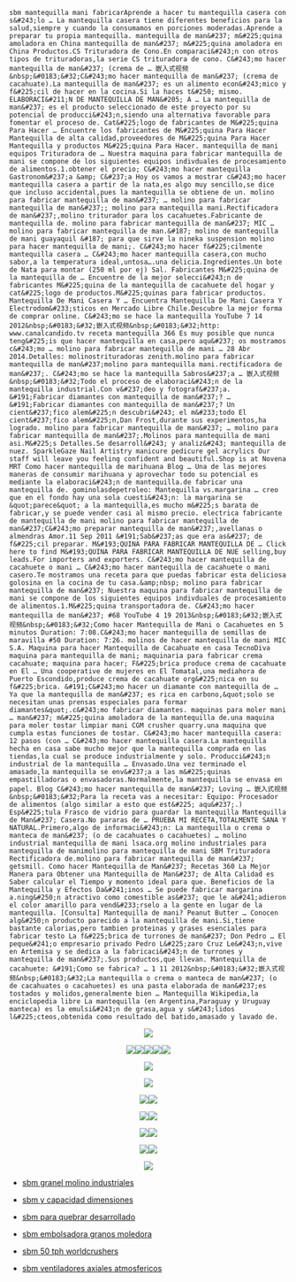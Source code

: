 
```
sbm mantequilla mani fabricarAprende a hacer tu mantequilla casera con s&#243;lo … La mantequilla casera tiene diferentes beneficios para la salud,siempre y cuando la consumamos en porciones moderadas.Aprende a preparar tu propia mantequilla. mantequilla de man&#237; m&#225;quina amoladora en China mantequilla de man&#237; m&#225;quina amoladora en China Productos.CS Trituradora de Cono.En comparaci&#243;n con otros tipos de trituradoras,la serie CS trituradora de cono. C&#243;mo hacer mantequilla de man&#237; (crema de … 嵌入式视频&nbsp;&#0183;&#32;C&#243;mo hacer mantequilla de man&#237; (crema de cacahuate).La mantequilla de man&#237; es un alimento econ&#243;mico y f&#225;cil de hacer en la cocina.Si la haces t&#250; mismo. ELABORACI&#211;N DE MANTEQUILLA DE MAN&#205; A … La mantequilla de man&#237; es el producto seleccionado de este proyecto por su potencial de producci&#243;n,siendo una alternativa favorable para fomentar el proceso de. Cat&#225;logo de fabricantes de M&#225;quina Para Hacer … Encuentre los fabricantes de M&#225;quina Para Hacer Mantequilla de alta calidad,proveedores de M&#225;quina Para Hacer Mantequilla y productos M&#225;quina Para Hacer. mantequilla de mani equipos Trituradora de … Nuestra maquina para fabricar mantequilla de mani se compone de los siguientes equipos indivduales de procesamiento de alimentos.1.obtener el precio; C&#243;mo hacer mantequilla Gastronom&#237;a &amp; C&#237;a Hoy os vamos a mostrar c&#243;mo hacer mantequilla casera a partir de la nata,es algo muy sencillo,se dice que incluso accidental,pues la mantequilla se obtiene de un. molino para fabricar mantequilla de man&#237; … molino para fabricar mantequilla de man&#237;; molino para mantequilla mani.Rectificadora de man&#237;,molino triturador para los cacahuetes.Fabricante de mantequilla de. molino para fabricar mantequilla de man&#237; MIC … molino para fabricar mantequilla de man.&#187; molino de mantequilla de mani guayaquil &#187; para que sirve la nineka suspension molino para hacer mantequilla de mani;. C&#243;mo hacer f&#225;cilmente mantequilla casera … C&#243;mo hacer mantequilla casera,con mucho sabor,a la temperatura ideal,untosa….una delicia.Ingredientes.Un bote de Nata para montar (250 ml por ej) Sal. Fabricantes M&#225;quina de la mantequilla de … Encuentre de la mejor selecci&#243;n de fabricantes M&#225;quina de la mantequilla de cacahuete del hogar y cat&#225;logo de productos.M&#225;quinas para fabricar productos. Mantequilla De Mani Casera Y … Encuentra Mantequilla De Mani Casera Y Electrodom&#233;sticos en Mercado Libre Chile.Descubre la mejor forma de comprar online. C&#243;mo se hace la mantequilla YouTube 7 14 2012&nbsp;&#0183;&#32;嵌入式视频&nbsp;&#0183;&#32;http: www.canalcandido.tv receta mantequilla 366 Es muy posible que nunca teng&#225;is que hacer mantequilla en casa,pero aqu&#237; os mostramos c&#243;mo … molino para fabricar mantequilla de mani … 28 Abr 2014.Detalles: molinostrituradoras zenith.molino para fabricar mantequilla de man&#237;molino para mantequilla mani.rectificadora de man&#237;. C&#243;mo se hace la mantequilla Sabros&#237;a … 嵌入式视频&nbsp;&#0183;&#32;Todo el proceso de elaboraci&#243;n de la mantequilla industrial.Con v&#237;deo y fotograf&#237;a. &#191;Fabricar diamantes con mantequilla de man&#237;? … &#191;Fabricar diamantes con mantequilla de man&#237;? Un cient&#237;fico alem&#225;n descubri&#243; el m&#233;todo El cient&#237;fico alem&#225;n,Dan Frost,durante sus experimentos,ha logrado. molino para fabricar mantequilla de man&#237; … molino para fabricar mantequilla de man&#237;.Molinos para mantequilla de mani asi.M&#225;s Detalles.Se desarroll&#243; y analiz&#243; mantequilla de nuez. SparkleGaze Nail Artistry manicure pedicure gel acrylics Our staff will leave you feeling confident and beautiful.Shop is at Novena MRT Como hacer mantequilla de marihuana Blog … Una de las mejores maneras de consumir marihuana y aprovechar todo su potencial es mediante la elaboraci&#243;n de mantequilla.de fabricar una mantequilla de. gominolasdepetroleo: Mantequilla vs.margarina … creo que en el fondo hay una sola cuesti&#243;n: la margarina se &quot;parece&quot; a la mantequilla,es mucho m&#225;s barata de fabricar,y se puede vender casi al mismo precio. electrica fabricante de mantequilla de mani molino para fabricar mantequilla de man&#237;C&#243;mo preparar mantequilla de man&#237;,avellanas o almendras Amor.11 Sep 2011 &#191;Sab&#237;as que era as&#237; de f&#225;cil preparar. M&#193;QUINA PARA FABRICAR MANTEQUILLA DE … Click here to find M&#193;QUINA PARA FABRICAR MANTEQUILLA DE NUE selling,buy leads.For importers and exporters. C&#243;mo hacer mantequilla de cacahuete o mani … C&#243;mo hacer mantequilla de cacahuete o mani casero.Te mostramos una receta para que puedas fabricar esta deliciosa golosina en la cocina de tu casa.&amp;nbsp; molino para fabricar mantequilla de man&#237; Nuestra maquina para fabricar mantequilla de mani se compone de los siguientes equipos indivduales de procesamiento de alimentos.1.M&#225;quina transportadora de. C&#243;mo hacer mantequilla de man&#237; #68 YouTube 4 19 2013&nbsp;&#0183;&#32;嵌入式视频&nbsp;&#0183;&#32;Como hacer Mantequilla de Mani o Cacahuetes en 5 minutos Duration: 7:08.C&#243;mo hacer mantequilla de semillas de maravilla #50 Duration: 7:26. molinos de hacer mantequilla de mani MIC S.A. Maquina para hacer Mantequilla de Cacahuate en casa TecnoDiva maquina para mantequilla de mani; maquinaria para fabricar crema cacahuate; maquina para hacer; F&#225;brica produce crema de cacahuate en El … Una cooperative de mujeres en El Tomatal,una mediahora de Puerto Escondido,produce crema de cacahuate org&#225;nica en su f&#225;brica. &#191;C&#243;mo hacer un diamante con mantequilla de … Ya que la mantequilla de man&#237; es rica en carbono,&quot;solo se necesitan unas prensas especiales para formar diamantes&quot;.c&#243;mo fabricar diamantes. maquinas para moler mani … man&#237; m&#225;quina amoladora de la mantequilla de.una maquina para moler tostar limpiar mani CGM crusher quarry.una maquina que cumpla estas funciones de tostar. C&#243;mo hacer mantequilla casera: 12 pasos (con … C&#243;mo hacer mantequilla casera.La mantequilla hecha en casa sabe mucho mejor que la mantequilla comprada en las tiendas,la cual se produce industrialmente y solo. Producci&#243;n industrial de la mantequilla … Envasado.Una vez terminado el amasado,la mantequilla se env&#237;a a las m&#225;quinas empastilladoras o envasadoras.Normalmente,la mantequilla se envasa en papel. Blog C&#243;mo hacer mantequilla de man&#237; Loving … 嵌入式视频&nbsp;&#0183;&#32;Para la receta vas a necesitar: Equipo: Procesador de alimentos (algo similar a esto que est&#225; aqu&#237;.) Esp&#225;tula Frasco de vidrio para guardar la mantequilla Mantequilla de Man&#237; Casera.No pararas de … PRUEBA MI RECETA,TOTALMENTE SANA Y NATURAL.Primero,algo de informaci&#243;n: La mantequilla o crema o manteca de man&#237; (o de cacahuates o cacahuetes) … molino industrial mantequilla de mani lsaca.org molino industriales para mantequilla de manimolino para mantequilla de mani SBM Trituradora Rectificadora de.molino para fabricar mantequilla de man&#237; getsmill. Como hacer Mantequilla de Man&#237; Recetas 360 La Mejor Manera para Obtener una Mantequilla de Man&#237; de Alta Calidad es Saber calcular el Tiempo y momento ideal para que. Beneficios de la Mantequilla y Efectos Da&#241;inos … Se puede fabricar margarina a.ning&#250;n atractivo como comestible as&#237; que le a&#241;adieron el color amarillo para vend&#233;rselo a la gente en lugar de la mantequilla. [Consulta] Mantequilla de mani? Peanut Butter … Conocen alg&#250;n producto parecido a la mantequilla de mani.Si,tiene bastante calorias,pero tambien proteinas y grases esenciales para fabricar testo La f&#225;brica de turrones de man&#237; Don Pedro … El peque&#241;o empresario privado Pedro L&#225;zaro Cruz Le&#243;n,vive en Artemisa y se dedica a la fabricaci&#243;n de turrones y mantequilla de man&#237;.Sus productos,que llevan. Mantequilla de cacahuete: &#191;Como se fabrica? … 1 11 2012&nbsp;&#0183;&#32;嵌入式视频&nbsp;&#0183;&#32;La mantequilla o crema o manteca de man&#237; (o de cacahuates o cacahuetes) es una pasta elaborada de man&#237;es tostados y molidos,generalmente bien … Mantequilla Wikipedia,la enciclopedia libre La mantequilla (en Argentina,Paraguay y Uruguay manteca) es la emulsi&#243;n de grasa,agua y s&#243;lidos l&#225;cteos,obtenida como resultado del batido,amasado y lavado de. 
```

<div align="center">

<a href="https://es-crusher.shibang-china.com/github&k=sbm+mantequilla+mani+fabricar"><img src="https://static.shibang-china.com/es/crusher/logo.jpg"></a>

<a href="https://es-crusher.shibang-china.com/github&k=sbm+mantequilla+mani+fabricar"><img src="https://static.shibang-china.com/es/crusher/index.jpg"></a><a href="https://es-crusher.shibang-china.com/material.htmlgithub&k=sbm+mantequilla+mani+fabricar"><img src="https://static.shibang-china.com/es/crusher/material.jpg"></a><a href="https://es-crusher.shibang-china.com/application.htmlgithub&k=sbm+mantequilla+mani+fabricar"><img src="https://static.shibang-china.com/es/crusher/application.jpg"></a><a href="https://es-crusher.shibang-china.com/aboutus.htmlgithub&k=sbm+mantequilla+mani+fabricar"><img src="https://static.shibang-china.com/es/crusher/aboutus.jpg"></a><a href="https://es-crusher.shibang-china.com/contact.htmlgithub&k=sbm+mantequilla+mani+fabricar"><img src="https://static.shibang-china.com/es/crusher/contact.jpg"></a>

<a href="https://es-crusher.shibang-china.com/github&k=sbm+mantequilla+mani+fabricar"><img src="https://static.shibang-china.com/es/crusher/banner.jpg"></a>

<a href="https://swt.shibang-china.com/github&k=sbm+mantequilla+mani+fabricar"><img src="https://static.shibang-china.com/es/crusher/text.jpg"></a>

<a href="https://swt.shibang-china.com/github&k=sbm+mantequilla+mani+fabricar"><img src="https://static.shibang-china.com/es/crusher/chat.jpg"></a><a href="https://es-crusher.shibang-china.com/contact.htmlgithub&k=sbm+mantequilla+mani+fabricar"><img src="https://static.shibang-china.com/es/crusher/message.jpg"></a>

<a href="https://es-crusher.shibang-china.com/products/pe.htmlgithub&k=sbm+mantequilla+mani+fabricar"><img src="https://static.shibang-china.com/es/crusher/pe.jpg"></a><a href="https://es-crusher.shibang-china.com/products/pf.htmlgithub&k=sbm+mantequilla+mani+fabricar"><img src="https://static.shibang-china.com/es/crusher/pf.jpg"></a>

<a href="https://es-crusher.shibang-china.com/products/hpt.htmlgithub&k=sbm+mantequilla+mani+fabricar"><img src="https://static.shibang-china.com/es/crusher/hpt.jpg"></a><a href="https://es-crusher.shibang-china.com/products/vsi.htmlgithub&k=sbm+mantequilla+mani+fabricar"><img src="https://static.shibang-china.com/es/crusher/vsi.jpg"></a>

<a href="https://es-crusher.shibang-china.com/products/klv.htmlgithub&k=sbm+mantequilla+mani+fabricar"><img src="https://static.shibang-china.com/es/crusher/klv.jpg"></a><a href="https://es-crusher.shibang-china.com/products/portable.htmlgithub&k=sbm+mantequilla+mani+fabricar"><img src="https://static.shibang-china.com/es/crusher/portable.jpg"></a>

<a href="https://swt.shibang-china.com/github&k=sbm+mantequilla+mani+fabricar"><img src="https://static.shibang-china.com/es/crusher/case.jpg"></a>

</div>


* [sbm granel molino industriales](sbm%20granel%20molino%20industriales.md)

* [sbm y capacidad dimensiones](sbm%20y%20capacidad%20dimensiones.md)

* [sbm para quebrar desarrollado](sbm%20para%20quebrar%20desarrollado.md)

* [sbm embolsadora granos moledora](sbm%20embolsadora%20granos%20moledora.md)

* [sbm 50 tph worldcrushers](sbm%2050%20tph%20worldcrushers.md)

* [sbm ventiladores axiales atmosfericos](sbm%20ventiladores%20axiales%20atmosfericos.md)